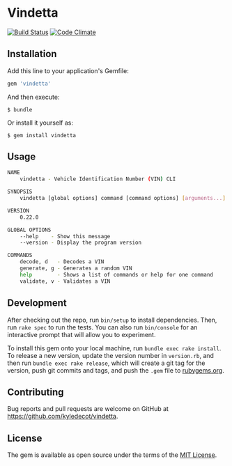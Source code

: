 # Vindetta

[![Build Status](https://travis-ci.org/kyledecot/vindetta.svg?branch=master)](https://travis-ci.org/kyledecot/vindetta)
[![Code Climate](https://codeclimate.com/github/kyledecot/vindetta/badges/gpa.svg)](https://codeclimate.com/github/kyledecot/vindetta)

## Installation

Add this line to your application's Gemfile:

```ruby
gem 'vindetta'
```

And then execute:

    $ bundle

Or install it yourself as:

    $ gem install vindetta

## Usage

```bash
NAME
    vindetta - Vehicle Identification Number (VIN) CLI

SYNOPSIS
    vindetta [global options] command [command options] [arguments...]

VERSION
    0.22.0

GLOBAL OPTIONS
    --help    - Show this message
    --version - Display the program version

COMMANDS
    decode, d   - Decodes a VIN
    generate, g - Generates a random VIN
    help        - Shows a list of commands or help for one command
    validate, v - Validates a VIN
```

## Development

After checking out the repo, run `bin/setup` to install dependencies. Then, run `rake spec` to run the tests. You can also run `bin/console` for an interactive prompt that will allow you to experiment.

To install this gem onto your local machine, run `bundle exec rake install`. To release a new version, update the version number in `version.rb`, and then run `bundle exec rake release`, which will create a git tag for the version, push git commits and tags, and push the `.gem` file to [rubygems.org](https://rubygems.org).

## Contributing

Bug reports and pull requests are welcome on GitHub at https://github.com/kyledecot/vindetta.

## License

The gem is available as open source under the terms of the [MIT License](http://opensource.org/licenses/MIT).

